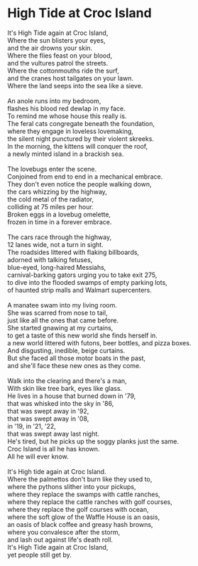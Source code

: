 # High Tide at Croc Island

It's High Tide again at Croc Island,<br />
Where the sun blisters your eyes,<br />
and the air drowns your skin.<br />
Where the flies feast on your blood,<br />
and the vultures patrol the streets.<br />
Where the cottonmouths ride the surf,<br />
and the cranes host tailgates on your lawn.<br />
Where the land seeps into the sea like a sieve.<br />
<br />
An anole runs into my bedroom,<br />
flashes his blood red dewlap in my face.<br />
To remind me whose house this really is.<br />
The feral cats congregate beneath the foundation,<br />
where they engage in loveless lovemaking,<br />
the silent night punctured by their violent skreeks.<br />
In the morning, the kittens will conquer the roof,<br />
a newly minted island in a brackish sea.<br />
<br />
The lovebugs enter the scene.<br />
Conjoined from end to end in a mechanical embrace.<br />
They don't even notice the people walking down,<br />
the cars whizzing by the highway,<br />
the cold metal of the radiator,<br />
colliding at 75 miles per hour.<br />
Broken eggs in a lovebug omelette,<br />
frozen in time in a forever embrace.<br />
<br />
The cars race through the highway,<br />
12 lanes wide, not a turn in sight.<br />
The roadsides littered with flaking billboards,<br />
adorned with talking fetuses,<br />
blue-eyed, long-haired Messiahs,<br />
carnival-barking gators urging you to take exit 275,<br />
to dive into the flooded swamps of empty parking lots,<br />
of haunted strip malls and Walmart supercenters.<br />
<br />
A manatee swam into my living room.<br />
She was scarred from nose to tail,<br />
just like all the ones that came before.<br />
She started gnawing at my curtains,<br />
to get a taste of this new world she finds herself in.<br />
a new world littered with futons, beer bottles, and pizza boxes.<br />
And disgusting, inedible, beige curtains.<br />
But she faced all those motor boats in the past,<br />
and she'll face these new ones as they come.<br />
<br />
Walk into the clearing and there's a man,<br />
With skin like tree bark, eyes like glass.<br />
He lives in a house that burned down in '79,<br />
that was whisked into the sky in '86,<br />
that was swept away in '92,<br />
that was swept away in '08,<br />
in '19, in '21, '22,<br />
that was swept away last night.<br />
He's tired, but he picks up the soggy planks just the same.<br />
Croc Island is all he has known.<br />
All he will ever know.<br />
<br />
It's High tide again at Croc Island.<br />
Where the palmettos don't burn like they used to,<br />
where the pythons slither into your pickups,<br />
where they replace the swamps with cattle ranches,<br />
where they replace the cattle ranches with golf courses,<br />
where they replace the golf courses with ocean,<br />
where the soft glow of the Waffle House is an oasis,<br />
an oasis of black coffee and greasy hash browns,<br />
where you convalesce after the storm,<br />
and lash out against life's death roll.<br />
It's High Tide again at Croc Island,<br />
yet people still get by.<br />
